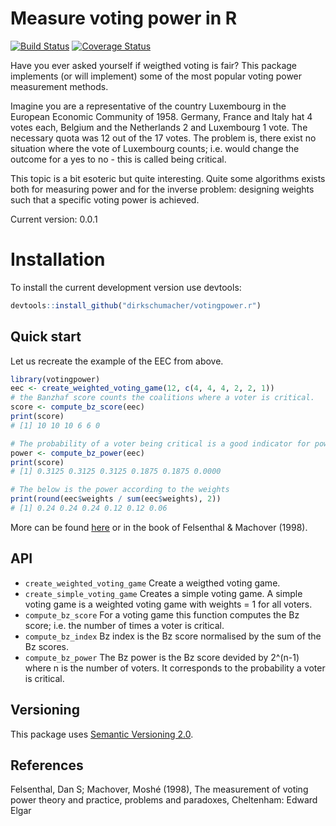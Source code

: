 # Measure voting power in R
[![Build Status](https://travis-ci.org/dirkschumacher/votingpower.r.png?branch=master)](https://travis-ci.org/dirkschumacher/votingpower.r)
[![Coverage Status](https://coveralls.io/repos/dirkschumacher/votingpower.r/badge.svg?branch=master)](https://coveralls.io/r/dirkschumacher/votingpower.r?branch=master)

Have you ever asked yourself if weigthed voting is fair? This package implements (or will implement) some of the most popular voting power measurement methods. 

Imagine you are a representative of the country Luxembourg in the European Economic Community of 1958. Germany, France and Italy hat 4 votes each, Belgium and the Netherlands 2 and Luxembourg 1 vote. The necessary quota was 12 out of the 17 votes. The problem is, there exist no situation where the vote of Luxembourg counts; i.e. would change the outcome for a yes to no - this is called being critical. 

This topic is a bit esoteric but quite interesting. Quite some algorithms exists both for measuring power and for the inverse problem: designing weights such that a specific voting power is achieved.

Current version: 0.0.1

# Installation

To install the current development version use devtools:

```R 
devtools::install_github("dirkschumacher/votingpower.r")
```

## Quick start
Let us recreate the example of the EEC from above.

```R
library(votingpower)
eec <- create_weighted_voting_game(12, c(4, 4, 4, 2, 2, 1))
# the Banzhaf score counts the coalitions where a voter is critical.
score <- compute_bz_score(eec)
print(score) 
# [1] 10 10 10 6 6 0

# The probability of a voter being critical is a good indicator for power
power <- compute_bz_power(eec)
print(score) 
# [1] 0.3125 0.3125 0.3125 0.1875 0.1875 0.0000

# The below is the power according to the weights
print(round(eec$weights / sum(eec$weights), 2))
# [1] 0.24 0.24 0.24 0.12 0.12 0.06
```
More can be found [here](https://en.wikipedia.org/wiki/Banzhaf_power_index) or in the book of Felsenthal & Machover (1998).

## API
* `create_weighted_voting_game` Create a weigthed voting game.
* `create_simple_voting_game` Creates a simple voting game. A simple voting game is a weighted voting game with weights = 1 for all voters.
* `compute_bz_score` For a voting game this function computes the Bz score; i.e. the number of times a voter is critical.
* `compute_bz_index` Bz index is the Bz score normalised by the sum of the Bz scores.
* `compute_bz_power` The Bz power is the Bz score devided by 2^(n-1) where n is the number of voters. It corresponds to the probability a voter is critical.

## Versioning
This package uses [Semantic Versioning 2.0](http://semver.org/). 

## References

Felsenthal, Dan S; Machover, Moshé (1998), The measurement of voting power theory and practice, problems and paradoxes, Cheltenham: Edward Elgar
